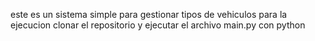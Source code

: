 este es un sistema simple para gestionar tipos de vehiculos
para la ejecucion 
clonar el repositorio y ejecutar el archivo main.py con python
